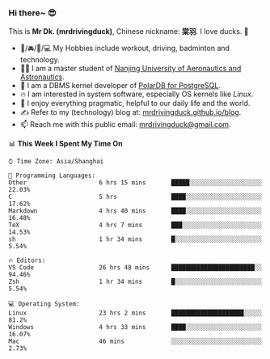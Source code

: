 ### Hi there~ 😎

This is **Mr Dk. (mrdrivingduck)**, Chinese nickname: **棠羽**. I love ducks. 🦆

- 💪/🚘/🏸/💻 My Hobbies include workout, driving, badminton and technology.
- 👨‍🎓 I am a master student of [Nanjing University of Aeronautics and Astronautics](https://en.wikipedia.org/wiki/Nanjing_University_of_Aeronautics_and_Astronautics).
- 🍊 I am a DBMS kernel developer of [PolarDB for PostgreSQL](https://github.com/ApsaraDB/PolarDB-for-PostgreSQL).
- 🔥 I am interested in system software, especially OS kernels like *Linux*.
- 🔧 I enjoy everything pragmatic, helpful to our daily life and the world.
- ✍ Refer to my (technology) blog at: [mrdrivingduck.github.io/blog](https://www.mrdrivingduck.cn/blog/#/).
- 📫 Reach me with this public email: [mrdrivingduck@gmail.com](mailto:mrdrivingduck@gmail.com).

<!--START_SECTION:waka-->
📊 **This Week I Spent My Time On** 

```text
⌚︎ Time Zone: Asia/Shanghai

💬 Programming Languages: 
Other                    6 hrs 15 mins       █████░░░░░░░░░░░░░░░░░░░░   22.03% 
C                        5 hrs               ████░░░░░░░░░░░░░░░░░░░░░   17.62% 
Markdown                 4 hrs 40 mins       ████░░░░░░░░░░░░░░░░░░░░░   16.48% 
TeX                      4 hrs 7 mins        ███░░░░░░░░░░░░░░░░░░░░░░   14.53% 
sh                       1 hr 34 mins        █░░░░░░░░░░░░░░░░░░░░░░░░   5.54%

🔥 Editors: 
VS Code                  26 hrs 48 mins      ███████████████████████░░   94.46% 
Zsh                      1 hr 34 mins        █░░░░░░░░░░░░░░░░░░░░░░░░   5.54%

💻 Operating System: 
Linux                    23 hrs 2 mins       ████████████████████░░░░░   81.2% 
Windows                  4 hrs 33 mins       ████░░░░░░░░░░░░░░░░░░░░░   16.07% 
Mac                      46 mins             ░░░░░░░░░░░░░░░░░░░░░░░░░   2.73%

```


<!--END_SECTION:waka-->

<!-- ![Mr Dk.'s GitHub Stats](https://github-readme-stats.vercel.app/api?username=mrdrivingduck&count_private&show_icons=true&theme=buefy) -->

<!-- ![Most Used Languages](https://github-readme-stats.vercel.app/api/top-langs/?username=mrdrivingduck&exclude_repo=mips32-CPU,snort-tcp-socket&theme=buefy&layout=compact&langs_count=10) -->


<!--
**mrdrivingduck/mrdrivingduck** is a ✨ _special_ ✨ repository because its `README.md` (this file) appears on your GitHub profile.

Here are some ideas to get you started:

- 🔭 I’m currently working on ...
- 🌱 I’m currently learning ...
- 👯 I’m looking to collaborate on ...
- 🤔 I’m looking for help with ...
- 💬 Ask me about ...
- 📫 How to reach me: ...
- 😄 Pronouns: ...
- ⚡ Fun fact: ...
-->
